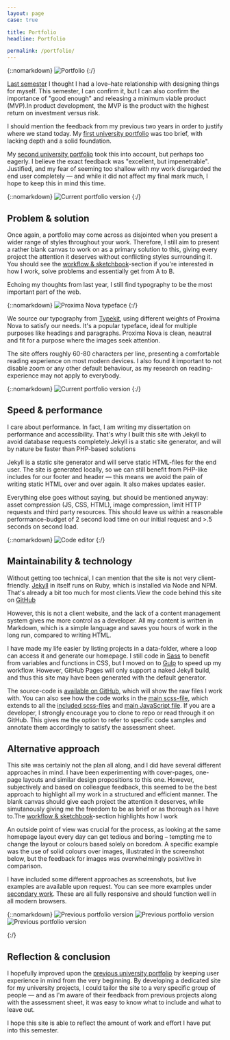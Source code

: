 ```yaml
---
layout: page
case: true

title: Portfolio
headline: Portfolio

permalink: /portfolio/
---
```


{::nomarkdown}
<img src="../img/portfolio/img1.jpg" alt="Portfolio" class="fade wait">
{:/}

<div class="div"></div>

<p class="lead pull"><a href="http://magnusskare.science/uni-website/" target="_blank">Last semester</a> I thought I had a love&ndash;hate relationship with designing things for myself. This semester, I can confirm it, but I can also confirm the importance of "good enough" and releasing a minimum viable product (MVP).<span>In product development, the MVP is the product with the highest return on investment versus risk.</span></p>

I should mention the feedback from my previous two years in order to justify where we stand today. My <a href="https://magnuss.carbonmade.com/" target="_blank">first university portfolio</a> was too brief, with lacking depth and a solid foundation.

My <a href="http://magnusskare.science/uni/" target="_blank">second university portfolio</a> took this into account, but perhaps too eagerly. I believe the exact feedback was "excellent, but impenetrable". Justified, and my fear of seeming too shallow with my work disregarded the end user completely &mdash; and while it did not affect my final mark much, I hope to keep this in mind this time.

<div class="div"></div>

{::nomarkdown}
<img class="browser" src="../img/portfolio/show.png" alt="Current portfolio version">
{:/}

<div class="div"></div>

## Problem & solution

Once again, a portfolio may come across as disjointed when you present a wider range of styles throughout your work. Therefore, I still aim to present a rather blank canvas to work on as a primary solution to this, giving every project the attention it deserves without conflicting styles surrounding it. You should see the <a href="/workflow-and-sketchbook">workflow & sketchbook</a>-section if you're interested in how I work, solve problems and essentially get from A to B.

Echoing my thoughts from last year, I still find typography to be the most important part of the web.

<div class="div"></div>

{::nomarkdown}
<img src="../img/portfolio/img2.png" alt="Proxima Nova typeface" class="entry">
{:/}

<div class="div"></div>

We source our typography from <a href="http://typekit.com" target="_blank">Typekit</a>, using different weights of Proxima Nova to satisfy our needs. It's a popular typeface, ideal for multiple purposes like headings and paragraphs. Proxima Nova is clean, neautral and fit for a purpose where the images seek attention.

The site offers roughly 60-80 characters per line, presenting a comfortable reading experience on most modern devices. I also found it important to not disable zoom or any other default behaviour, as my research on reading-experience may not apply to everybody.

<div class="div"></div>

{::nomarkdown}
<img class="browser" src="../img/portfolio/11.png" alt="Current portfolio version">
{:/}

<div class="div"></div>

## Speed & performance

<p class="pull">I care about performance. In fact, I am writing my dissertation on performance and accessibility. That's why I built this site with Jekyll to avoid database requests completely.<span>Jekyll is a static site generator, and will by nature be faster than PHP-based solutions</span></p>

Jekyll is a static site generator and will serve static HTML-files for the end user. The site is generated locally, so we can still benefit from PHP-like includes for our footer and header &mdash; this means we avoid the pain of writing static HTML over and over again. It also makes updates easier.

Everything else goes without saying, but should be mentioned anyway: asset compression (JS, CSS, HTML), image compression, limit HTTP requests and third party resources. This should leave us within a reasonable performance-budget of 2 second load time on our initial request and >.5 seconds on second load.

<div class="div"></div>

{::nomarkdown}
<img src="../img/portfolio/code.png" alt="Code editor">
{:/}

<div class="div"></div>

## Maintainability & technology

<p class="pull">Without getting too technical, I can mention that the site is not very client-friendly. <a href="http://jekyllrb.com/" target="_blank">Jekyll</a> in itself runs on Ruby, which is installed via Node and NPM. That's already a bit too much for most clients.<span>View the code behind this site on <a href="https://github.com/partcoffee/uni" target="_blank">GitHub</a></span></p>

However, this is not a client website, and the lack of a content management system gives me more control as a developer. All my content is written in Markdown, which is a simple language and saves you hours of work in the long run, compared to writing HTML.

I have made my life easier by listing projects in a data-folder, where a loop can access it and generate our homepage. I still code in <a href="http://sass-lang.com/" target="_blank">Sass</a> to benefit from variables and functions in CSS, but I moved on to <a href="http://gulpjs.com/" target="_blank">Gulp</a> to speed up my workflow. However, GitHub Pages will only support a naked Jekyll build, and thus this site may have been generated with the default generator.

The source-code is <a href="https://github.com/partcoffee/uni" target="_blank">available on GitHub</a>, which will show the raw files I work with. You can also see how the code works in the <a href="https://github.com/partcoffee/uni/blob/master/css/main.scss" target="_blank">main scss-file</a>, which extends to all the <a href="https://github.com/partcoffee/uni/tree/master/_sass" target="_blank">included scss-files</a> and <a href="https://github.com/partcoffee/uni/blob/master/js/main.js" target="_blank">main JavaScript file</a>. If you are a developer, I strongly encourage you to clone to repo or read through it on GitHub. This gives me the option to refer to specific code samples and annotate them accordingly to satisfy the assessment sheet.


<div class="div"></div>

## Alternative approach

<p class="pull">This site was certainly not the plan all along, and I did have several different approaches in mind. I have been experimenting with cover-pages, one-page layouts and similar design propositions to this one. However, subjectively and based on colleague feedback, this seemed to be the best approach to highlight all my work in a structured and efficient manner. The blank canvas should give each project the attention it deserves, while simutanously giving me the freedom to be as brief or as thorough as I have to.<span>The <a href="/workflow-and-sketchbook">workflow & sketchbook</a>-section highlights how I work</span></p>

An outside point of view was crucial for the process, as looking at the same homepage layout every day can get tedious and boring – tempting me to change the layout or colours based solely on boredom. A specific example was the use of solid colours over images, illustrated in the screenshot below, but the feedback for images was overwhelmingly posivitive in comparison.

I have included some different approaches as screenshots, but live examples are available upon request. You can see more examples under <a href="/secondary">secondary work</a>. These are all fully responsive and should function well in all modern browsers.

<div class="div"></div>

{::nomarkdown}
<img src="../img/portfolio/colour.png" alt="Previous portfolio version" class="free-height browser">
<img src="../img/portfolio/5.png" alt="Previous portfolio version">
<img src="../img/portfolio/6.png" alt="Previous portfolio version">
<!-- <img class="browser" src="../img/portfolio/1.png" alt="Previous portfolio version"> -->
<!-- <img src="../img/portfolio/9.png" alt="Current portfolio version"> -->
{:/}

<div class="div"></div>

## Reflection & conclusion

I hopefully improved upon the <a href="http://magnusskare.science/uni/" target="_blank">previous university portfolio</a> by keeping user experience in mind from the very beginning. By developing a dedicated site for my university projects, I could tailor the site to a very specific group of people &mdash; and as I'm aware of their feedback from previous projects along with the assessment sheet, it was easy to know what to include and what to leave out.

I hope this site is able to reflect the amount of work and effort I have put into this semester.

<div class="div"></div>











